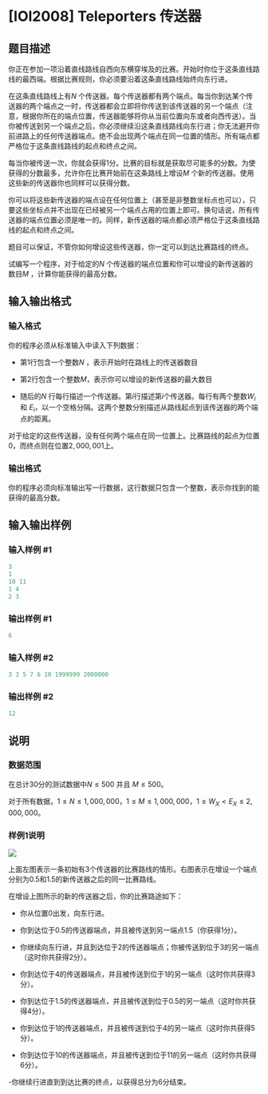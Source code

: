 # [IOI2008] Teleporters 传送器

## 题目描述

你正在参加一项沿着直线路线自西向东横穿埃及的比赛。开始时你位于这条直线路线的最西端。根据比赛规则，你必须要沿着这条直线路线始终向东行进。

在这条直线路线上有$N$ 个传送器。每个传送器都有两个端点。每当你到达某个传送器的两个端点之一时，传送器都会立即将你传送到该传送器的另一个端点（注意，根据你所在的端点位置，传送器能够将你从当前位置向东或者向西传送）。当你被传送到另一个端点之后，你必须继续沿这条直线路线向东行进；你无法避开你前进路上的任何传送器端点。绝不会出现两个端点在同一位置的情形。所有端点都严格位于这条直线路线的起点和终点之间。

每当你被传送一次，你就会获得$1$分。比赛的目标就是获取尽可能多的分数。为使获得的分数最多，允许你在比赛开始前在这条路线上增设$M$ 个新的传送器。使用这些新的传送器你也同样可以获得分数。

你可以将这些新传送器的端点设在任何位置上（甚至是非整数坐标点也可以），只要这些坐标点并不出现在已经被另一个端点占用的位置上即可。换句话说，所有传送器的端点位置必须是唯一的。同样，新传送器的端点都必须严格位于这条直线路线的起点和终点之间。

题目可以保证，不管你如何增设这些传送器，你一定可以到达比赛路线的终点。

试编写一个程序，对于给定的$N$ 个传送器的端点位置和你可以增设的新传送器的数目$M$ ，计算你能获得的最高分数。

## 输入输出格式

### 输入格式

你的程序必须从标准输入中读入下列数据：

- 第$1$行包含一个整数$N$ ，表示开始时在路线上的传送器数目

- 第$2$行包含一个整数$M$，表示你可以增设的新传送器的最大数目

- 随后的$N$ 行每行描述一个传送器。第$i$行描述第$i$个传送器。每行有两个整数$W_i$ 和 $E_i$，以一个空格分隔。这两个整数分别描述从路线起点到该传送器的两个端点的距离。

对于给定的这些传送器，没有任何两个端点在同一位置上。比赛路线的起点为位置$0$，而终点则在位置$2,000,001$上。 

### 输出格式

你的程序必须向标准输出写一行数据，这行数据只包含一个整数，表示你找到的能获得的最高分数。

## 输入输出样例

### 输入样例 #1

```cpp
3
1
10 11
1 4
2 3
```


### 输出样例 #1

```cpp
6
```


### 输入样例 #2

```cpp
3 3 5 7 6 10 1999999 2000000
```


### 输出样例 #2

```cpp
12
```


## 说明

### 数据范围

在总计30分的测试数据中$N \leq 500$ 并且 $M \leq 500$。

对于所有数据，$1 \leq N \leq 1,000,000$，$1 \leq M \leq 1,000,000$，$1 \leq W_X < E_X \leq 2,000,000$。

### 样例1说明

![](https://cdn.luogu.com.cn/upload/pic/20908.png )

上面左图表示一条初始有$3$个传送器的比赛路线的情形。右图表示在增设一个端点分别为$0.5$和$1.5$的新传送器之后的同一比赛路线。

在增设上图所示的新的传送器之后，你的比赛路途如下：

- 你从位置$0$出发，向东行进。

- 你到达位于$0.5$的传送器端点，并且被传送到另一端点$1.5$（你获得$1$分）。

- 你继续向东行进，并且到达位于$2$的传送器端点；你被传送到位于$3$的另一端点（这时你共获得$2$分）。

- 你到达位于$4$的传送器端点，并且被传送到位于$1$的另一端点（这时你共获得$3$分）。

- 你到达位于$1.5$的传送器端点，并且被传送到位于$0.5$的另一端点（这时你共获得$4$分）。

- 你到达位于$1$的传送器端点，并且被传送到位于$4$的另一端点（这时你共获得$5$分）。

- 你到达位于$10$的传送器端点，并且被传送到位于$11$的另一端点（这时你共获得$6$分）。

-你继续行进直到到达比赛的终点，以获得总分为$6$分结束。

